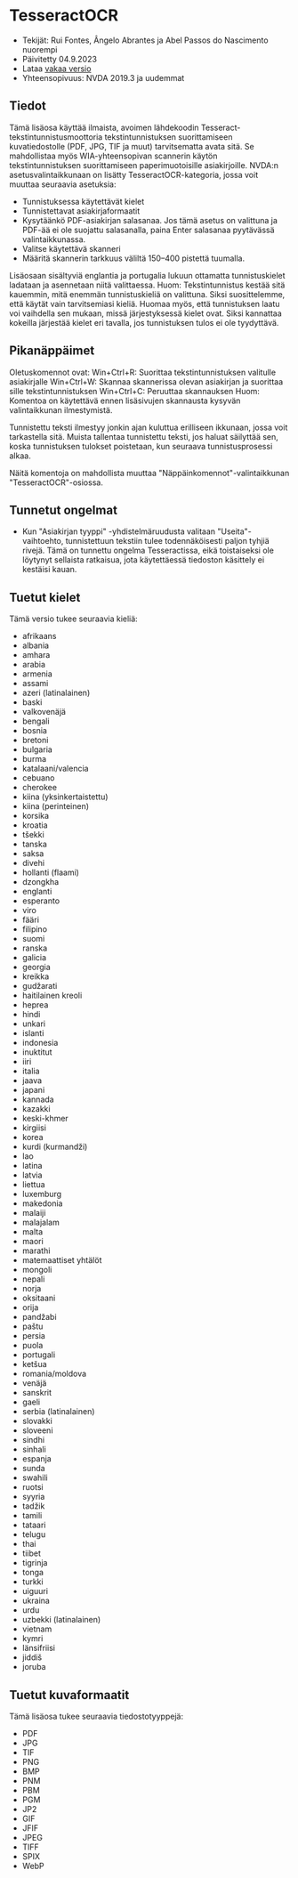# TesseractOCR


* Tekijät: Rui Fontes, Ângelo Abrantes ja Abel Passos do Nascimento nuorempi
* Päivitetty 04.9.2023
* Lataa [vakaa versio][1]
* Yhteensopivuus: NVDA 2019.3 ja uudemmat


## Tiedot

Tämä lisäosa käyttää ilmaista, avoimen lähdekoodin Tesseract-tekstintunnistusmoottoria tekstintunnistuksen suorittamiseen kuvatiedostolle (PDF, JPG, TIF ja muut) tarvitsematta avata sitä.
Se mahdollistaa myös WIA-yhteensopivan scannerin käytön tekstintunnistuksen suorittamiseen paperimuotoisille asiakirjoille.
NVDA:n asetusvalintaikkunaan on lisätty TesseractOCR-kategoria, jossa voit muuttaa seuraavia asetuksia:
- Tunnistuksessa käytettävät kielet
- Tunnistettavat asiakirjaformaatit
- Kysytäänkö PDF-asiakirjan salasanaa. Jos tämä asetus on valittuna ja PDF-ää ei ole suojattu salasanalla, paina Enter salasanaa pyytävässä valintaikkunassa.
- Valitse käytettävä skanneri
- Määritä skannerin tarkkuus väliltä 150–400 pistettä tuumalla.

Lisäosaan sisältyviä englantia ja portugalia lukuun ottamatta tunnistuskielet ladataan ja asennetaan niitä valittaessa.
Huom: Tekstintunnistus kestää sitä kauemmin, mitä enemmän tunnistuskieliä on valittuna.
Siksi suosittelemme, että käytät vain tarvitsemiasi kieliä.
Huomaa myös, että tunnistuksen laatu voi vaihdella sen mukaan, missä järjestyksessä kielet ovat.
Siksi kannattaa kokeilla järjestää kielet eri tavalla, jos tunnistuksen tulos ei ole tyydyttävä.


## Pikanäppäimet

Oletuskomennot ovat:
Win+Ctrl+R: Suorittaa tekstintunnistuksen valitulle asiakirjalle
Win+Ctrl+W: Skannaa skannerissa olevan asiakirjan ja suorittaa sille tekstintunnistuksen
Win+Ctrl+C: Peruuttaa skannauksen
Huom: Komentoa on käytettävä ennen lisäsivujen skannausta kysyvän valintaikkunan ilmestymistä.

Tunnistettu teksti ilmestyy jonkin ajan kuluttua erilliseen ikkunaan, jossa voit tarkastella sitä.
Muista tallentaa tunnistettu teksti, jos haluat säilyttää sen, koska tunnistuksen tulokset poistetaan, kun seuraava tunnistusprosessi alkaa.

Näitä komentoja on mahdollista muuttaa \"Näppäinkomennot\"-valintaikkunan \"TesseractOCR\"-osiossa.


## Tunnetut ongelmat

* Kun \"Asiakirjan tyyppi\" -yhdistelmäruudusta valitaan \"Useita\"-vaihtoehto, tunnistettuun tekstiin tulee todennäköisesti paljon tyhjiä rivejä.
Tämä on tunnettu ongelma Tesseractissa, eikä toistaiseksi ole löytynyt sellaista ratkaisua, jota käytettäessä tiedoston käsittely ei kestäisi kauan.


## Tuetut kielet

Tämä versio tukee seuraavia kieliä:
* afrikaans
* albania
* amhara
* arabia
* armenia
* assami
* azeri (latinalainen)
* baski
* valkovenäjä
* bengali
* bosnia
* bretoni
* bulgaria
* burma
* katalaani/valencia
* cebuano
* cherokee
* kiina (yksinkertaistettu)
* kiina (perinteinen)
* korsika
* kroatia
* tšekki
* tanska
* saksa
* divehi
* hollanti (flaami)
* dzongkha
* englanti
* esperanto
* viro
* fääri
* filipino
* suomi
* ranska
* galicia
* georgia
* kreikka
* gudžarati
* haitilainen kreoli
* heprea
* hindi
* unkari
* islanti
* indonesia
* inuktitut
* iiri
* italia
* jaava
* japani
* kannada
* kazakki
* keski-khmer
* kirgiisi
* korea
* kurdi (kurmandži)
* lao
* latina
* latvia
* liettua
* luxemburg
* makedonia
* malaiji
* malajalam
* malta
* maori
* marathi
* matemaattiset yhtälöt
* mongoli
* nepali
* norja
* oksitaani
* orija
* pandžabi
* paštu
* persia
* puola
* portugali
* ketšua
* romania/moldova
* venäjä
* sanskrit
* gaeli
* serbia (latinalainen)
* slovakki
* sloveeni
* sindhi
* sinhali
* espanja
* sunda
* swahili
* ruotsi
* syyria
* tadžik
* tamili
* tataari
* telugu
* thai
* tiibet
* tigrinja
* tonga
* turkki
* uiguuri
* ukraina
* urdu
* uzbekki (latinalainen)
* vietnam
* kymri
* länsifriisi
* jiddiš
* joruba


## Tuetut kuvaformaatit

Tämä lisäosa tukee seuraavia tiedostotyyppejä:
* PDF
* JPG
* TIF
* PNG
* BMP
* PNM
* PBM
* PGM
* JP2
* GIF
* JFIF
* JPEG
* TIFF
* SPIX
* WebP


[1]: https://github.com/ruifontes/tesseractOCR/releases/download/2023.09.04/tesseractOCR-2023.09.04.nvda-addon
